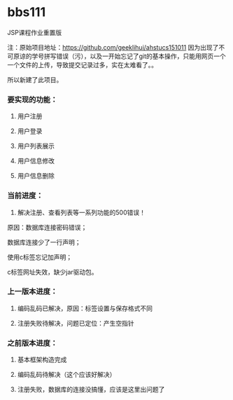 # bbs111
JSP课程作业重置版

注：原始项目地址：https://github.com/geeklihui/ahstucs151011
因为出现了不可原谅的学号拼写错误（污），以及一开始忘记了git的基本操作，只能用网页一个一个文件的上传，导致提交记录过多，实在太难看了。。

所以新建了此项目。

### 要实现的功能：

1. 用户注册 

2. 用户登录 

3. 用户列表展示 

4. 用户信息修改 

5. 用户信息删除


### 当前进度：

1. 解决注册、查看列表等一系列功能的500错误！

原因：数据库连接密码错误；

数据库连接少了一行声明；

使用c标签忘记加声明；

c标签网址失效，缺少jar驱动包。


### 上一版本进度：

1. 编码乱码已解决，原因：标签设置与保存格式不同

2. 注册失败待解决，问题已定位：产生空指针

### 之前版本进度：

1. 基本框架构造完成

2. 编码乱码待解决（这个应该好解决）

3. 注册失败，数据库的连接没搞懂，应该是这里出问题了

